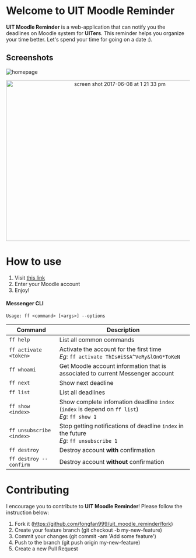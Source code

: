 # Welcome to UIT Moodle Reminder
**UIT Moodle Reminder** is a web-application that can notify you the deadlines on Moodle system for **UITers**. This reminder helps you organize your time better. Let's spend your time for going on a date :&#41;.

## Screenshots
![homepage](https://user-images.githubusercontent.com/13912857/26920582-a331ff56-4c63-11e7-95fb-b7d05f744ac3.png)
<p align="center"> 
<img width="608" height="440" alt="screen shot 2017-06-08 at 1 21 33 pm" src="https://user-images.githubusercontent.com/13912857/26920702-ff33b7b8-4c63-11e7-930d-8427040f0229.gif">
</p>

# How to use
1. Visit  [this link](http://umr.foxfizz.com/)
2. Enter your Moodle account
3. Enjoy!

#### Messenger CLI
`Usage: ff <command> [<args>] --options`

Command                  | Description
------------------------ | ------------------------
`ff help`                | List all common commands
`ff activate <token>`    | Activate the account for the first time <br/>_Eg:_ `ff activate ThIs#iS$A^VeRy&lOnG*ToKeN`
`ff whoami`              | Get Moodle account information that is associated to current Messenger account
`ff next`                | Show next deadline
`ff list`                | List all deadlines
`ff show <index>`        | Show complete infomation deadline `index` (`index` is depend on `ff list`) <br/>_Eg:_ `ff show 1`
`ff unsubscribe <index>` | Stop getting notifications of deadline `index` in the future <br/>_Eg:_ `ff unsubscribe 1`
`ff destroy`             | Destroy account **with** confirmation
`ff destroy --confirm`   | Destroy account **without** confirmation

# Contributing
I encourage you to contribute to **UIT Moodle Reminder**! Please follow the instruction below:

1. Fork it (https://github.com/fongfan999/uit_moodle_reminder/fork)
2. Create your feature branch (git checkout -b my-new-feature)
3. Commit your changes (git commit -am 'Add some feature')
4. Push to the branch (git push origin my-new-feature)
5. Create a new Pull Request
